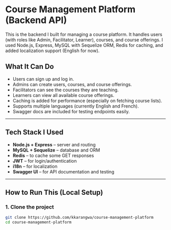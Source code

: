 # Course Management Platform (Backend API)

This is the backend I built for managing a course platform. It handles users (with roles like Admin, Facilitator, Learner), courses, and course offerings. I used Node.js, Express, MySQL with Sequelize ORM, Redis for caching, and added localization support (English for now).

## What It Can Do

- Users can sign up and log in.
- Admins can create users, courses, and course offerings.
- Facilitators can see the courses they are teaching.
- Learners can view all available course offerings.
- Caching is added for performance (especially on fetching course lists).
- Supports multiple languages (currently English and French).
- Swagger docs are included for testing endpoints easily.

---

## Tech Stack I Used

- **Node.js + Express** – server and routing
- **MySQL + Sequelize** – database and ORM
- **Redis** – to cache some GET responses
- **JWT** – for login/authentication
- **i18n** – for localization
- **Swagger UI** – for API documentation and testing

---

## How to Run This (Local Setup)

### 1. Clone the project

```bash
git clone https://github.com/kkarangwa/course-management-platform
cd course-management-platform

